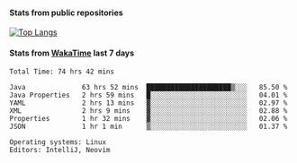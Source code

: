 #### Stats from public repositories

[![Top Langs](https://github-readme-stats.vercel.app/api/top-langs/?username=hyoghurt&layout=compact&exclude_repo=multiserver,docker_compose&langs_count=6)](https://github.com/anuraghazra/github-readme-stats)

#### Stats from [WakaTime](https://wakatime.com/@hyoghurt) last 7 days
<!--START_SECTION:waka-->

```text
Total Time: 74 hrs 42 mins

Java              63 hrs 52 mins  █████████████████████▒░░░   85.50 %
Java Properties   2 hrs 59 mins   █░░░░░░░░░░░░░░░░░░░░░░░░   04.01 %
YAML              2 hrs 13 mins   ▓░░░░░░░░░░░░░░░░░░░░░░░░   02.97 %
XML               2 hrs 9 mins    ▓░░░░░░░░░░░░░░░░░░░░░░░░   02.88 %
Properties        1 hr 32 mins    ▓░░░░░░░░░░░░░░░░░░░░░░░░   02.06 %
JSON              1 hr 1 min      ▒░░░░░░░░░░░░░░░░░░░░░░░░   01.37 %

Operating systems: Linux
Editors: IntelliJ, Neovim
```

<!--END_SECTION:waka-->
